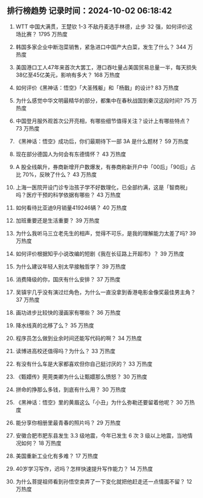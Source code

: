 
## 排行榜趋势 记录时间：2024-10-02 06:18:42
  
  1. WTT 中国大满贯，王楚钦 1-3 不敌丹麦选手林德，止步 32 强，如何评价这场比赛？ 1795 万热度
    
  2. 韩国多家企业中断泡菜销售，紧急进口中国产大白菜，发生了什么？ 344 万热度
    
  3. 美国港口工人47年来首次大罢工，港口吞吐量占美国贸易总量一半，每天损失38亿至45亿美元，影响有多大？ 168 万热度
    
  4. 如何评价《黑神话：悟空》「大圣残躯」和「杨戬」的设计? 83 万热度
    
  5. 为什么感觉中华文明最精华的部分，都集中在春秋战国到秦汉这段时间? 75 万热度
    
  6. 中国登月服外观首次公开亮相，有哪些细节值得关注？设计上有哪些特点？ 73 万热度
    
  7. 《黑神话：悟空》成功后，你们最期待下一部 3A 是什么题材？ 59 万热度
    
  8. 现在部分德国人为何会有东德情怀？ 43 万热度
    
  9. A 股全线飙升，券商新增开户数爆发，有券商称新开户中「00后」「90后」占比 70%，反映了什么？ 43 万热度
    
  10. 上海一医院开设门诊专治孩子学不好数理化，已全部约满，这是「智商税」吗？医疗干预的科学依据有哪些？ 43 万热度
    
  11. 如何看待比亚迪9月销量419246辆？ 40 万热度
    
  12. 加班重要还是生活重要？ 39 万热度
    
  13. 为什么我听马三立老先生的相声，觉得不可乐，是我的理解能力太差了吗? 39 万热度
    
  14. 如何评价根据知乎小说改编的短剧《我在长征路上开超市》？ 39 万热度
    
  15. 为什么建议年轻人别太早接触哲学？ 39 万热度
    
  16. 消费降级的你，国庆有什么安排？ 37 万热度
    
  17. 吴镇宇几乎没有演过烂角色，为什么一直没拿到香港电影金像奖最佳男主角？ 37 万热度
    
  18. 画功进步比较快的漫画家有哪些？ 36 万热度
    
  19. 降水线真的北移了么？ 35 万热度
    
  20. 程序员怎么做到业余时间还能写代码的啊？ 34 万热度
    
  21. 读博进高校还值得吗？为什么？ 33 万热度
    
  22. 有没有什么车是大家都喜欢但你自己挺讨厌的？ 33 万热度
    
  23. 《甄嬛传》莞莞类卿为什么让甄嬛那么愤怒？ 30 万热度
    
  24. 拼命的挣那么多钱，到底有什么用？ 30 万热度
    
  25. 《黑神话：悟空》里的黄眉这么「小丑」为什么弥勒还要留着他呢？ 30 万热度
    
  26. 能分享你相册里最青春的照片吗？ 29 万热度
    
  27. 安徽合肥市肥东县发生 3.3 级地震，今年已发生 6 次 3 级以上地震，当地情况如何？ 18 万热度
    
  28. 美国重新工业化有多难？ 17 万热度
    
  29. 40岁学习写作，迟吗？怎样快速提升写作能力？ 14 万热度
    
  30. 为什么菩提祖师看到孙悟空卖弄了一下变化就把他赶走还一点情面不留？ 12 万热度
    